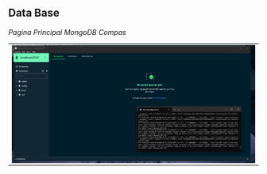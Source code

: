 ## Data Base

_Pagina Principal MongoDB Compas_

<table align="center">
  <tr>
    <td align="center" style="padding=0;width=50%;">
      <img align="center" style="padding=0;" src="../images/main.png" />
    </td>
  </tr>
</table>

